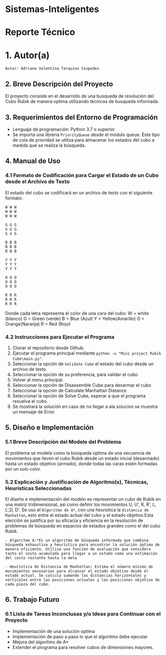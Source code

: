 # Sistemas-Inteligentes
# Reporte Técnico

# 1. Autor(a)
    Autor: Adriana Valentina Tarquino Cespedes

## 2. Breve Descripción del Proyecto
El proyecto consiste en el desarrollo de una busqueda de resolución del Cubo Rubik de manera optima utilizando técnicas de busqueda informada.

## 3. Requerimientos del Entorno de Programación
- Lenguaje de programación: Python 3.7 o superior
- Se importa una libreria `PriorityQueue` desde el módulo queue. Este tipo de cola de prioridad se utiliza para almacenar los estados del cubo a medida que se realiza la búsqueda.

## 4. Manual de Uso

### 4.1 Formato de Codificación para Cargar el Estado de un Cubo desde el Archivo de Texto
El estado del cubo se codificará en un archivo de texto con el siguiente formato:
```
W W W
W W W
W W W

G G G
G G G
G G G

B B B
B B B
B B B

Y Y Y
Y Y Y
Y Y Y

O O O
O O O
O O O

R R R
R R R
R R R

```
Donde cada letra representa el color de una cara del cubo:
                W = white (blanco)
                G = Green (verde)
                B = Blue (Azul)
                Y = Yellow(Amarillo)
                O = Orange(Naranja)
                R = Red (Rojo)

### 4.2 Instrucciones para Ejecutar el Programa
1. Clonar el repositorio desde Github.
2. Ejecutar el programa principal mediante `python -u "Mini project Rubik Cube\main.py"`.
3. Seleccionar la opción de  `Validate Cube` el estado del cubo desde un archivo de texto.
4. Seleccionar la opción de su preferencia, para validar el cubo
5. Volver al menu principal.
6. Seleccionar la opción de Disassemble Cube para desarmar el cubo
7. Seleccionar la opción de Calculate Manhattan Distance
8. Seleccionar la opción de Solve Cube, esperar a que el programa resuelva el cubo.
6. Se mostrará la solución en caso de no llegar a ala solucion se muestra un mensaje de Error.

## 5. Diseño e Implementación

### 5.1 Breve Descripción del Modelo del Problema
El problema se modela como la búsqueda optima de una secuencia de movimientos que lleven el cubo Rubik desde un estado inicial (desarmado) hasta un estado objetivo (armado), donde todas las caras estén formadas por un solo color.


### 5.2 Explicación y Justificación de Algoritmo(s), Técnicas, Heurísticas Seleccionadas

El diseño e implementación del modelo es representar un cubo de Rubik en una matriz tridimensional, asi como definir los movimientos U, U', R, R', L, L',D, D'. Se uso el `Algoritmo de A*`, con una heursitica la `distancia de Manhattan`, esto entre el estado actual del cubo y el estado objetivo.Esta elección se justifica por su eficacia y eficiencia en la resolución de problemas de búsqueda en espacios de estados grandes como el del cubo Rubik.

    - Algoritmo A:*Es un algoritmo de búsqueda informada que combina búsqueda exhaustiva y heurística para encontrar la solución óptima de manera eficiente. Utiliza una función de evaluación que considera tanto el costo acumulado para llegar a un estado como una estimación del costo restante hasta la meta

    - Heurística de Distancia de Manhattan: Estima el número mínimo de movimientos necesarios para alcanzar el estado objetivo desde el estado actual. Se calcula sumando las distancias horizontales y verticales entre las posiciones actuales y las posiciones objetivo de cada pieza del cubo.

## 6. Trabajo Futuro

### 6.1 Lista de Tareas Inconclusas y/o Ideas para Continuar con el Proyecto
- Implementación de una solución optima
- Implementación de paso a paso lo que el algoritmo debe ejecutar
- Mejora del algoritmo de A*
- Extender el programa para resolver cubos de dimensiones mayores.
